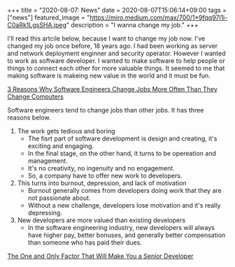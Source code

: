 +++
title =  "2020-08-07: News"
date = 2020-08-07T15:06:14+09:00
tags = ["news"]
featured_image = "https://miro.medium.com/max/700/1*9fqq97l1i-C0aRk1LgsSHA.jpeg"
description = "I wanna change my job."
+++

I'll read this artcile below, because I want to change my job now.
I've changed my job once before, 18 years ago.
I had been working as server and network deployment enginner and security operator.
However I wanted to work as software developer.
I wanted to make software to help people or things to connect each other for more valuable things.
It seemed to me that making software is makeing new value in the world and it must be fun.

[3 Reasons Why Software Engineers Change Jobs More Often Than They Change Computers](https://medium.com/swlh/3-reasons-why-software-engineers-change-jobs-more-often-than-they-change-computers-e0bdbb326d41)

Software engineers tend to change jobs than other jobs.
It has three reasons below.

1. The work gets tedious and boring
    - The fisrt part of software development is design and creating, it's exciting and engaging.
    - In the final stage, on the other hand, it turns to be opereation and management.
    - It's no creativity, no ingenuity and no engagement.
    - So, a company have to offer new work to developers. 
2. This turns into burnout, depression, and lack of motivation
    - Burnout generally comes from developers doing work that they are not passionate about. 
    - Without a new challenge, developers lose motivation and it's really depressing.
3. New developers are more valued than existing developers
    - In the software engineering industry,
        new developers will always have higher pay, better bonuses, and generally better compensation
        than someone who has paid their dues. 


[The One and Only Factor That Will Make You a Senior Developer](https://medium.com/swlh/the-one-and-only-factor-that-will-make-you-a-senior-developer-4fdd9d21b8c4)

